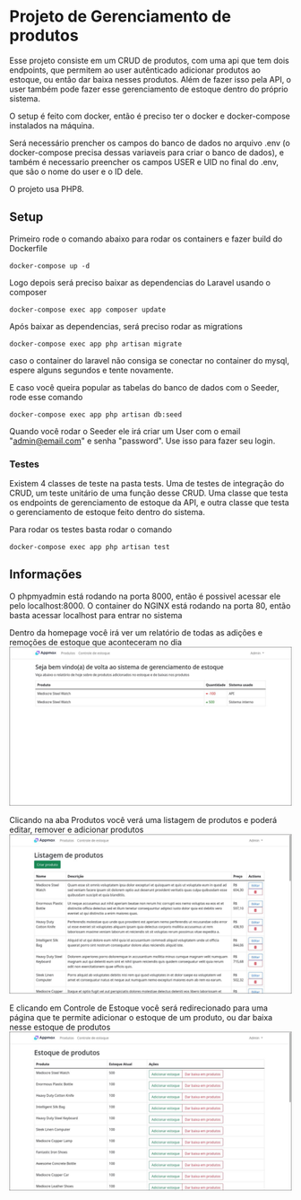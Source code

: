 # Projeto de Gerenciamento de produtos
Esse projeto consiste em um CRUD de produtos, com uma api que tem dois endpoints, que permitem ao user autênticado adicionar produtos ao estoque, ou então dar baixa nesses produtos. Além de fazer isso pela API, o user também pode fazer esse gerenciamento de estoque dentro do próprio sistema.

O setup é feito com docker, então é preciso ter o docker e docker-compose instalados na máquina.

Será necessário prencher os campos do banco de dados no arquivo .env (o docker-compose precisa dessas variaveis para criar o banco de dados), e também é necessario preencher os campos USER e UID no final do .env, que são o nome do user e o ID dele.

O projeto usa PHP8.

## Setup
Primeiro rode o comando abaixo para rodar os containers e fazer build do Dockerfile
```docker
docker-compose up -d
```
Logo depois será preciso baixar as dependencias do Laravel usando o composer

```docker
docker-compose exec app composer update
```

Após baixar as dependencias, será preciso rodar as migrations
```docker
docker-compose exec app php artisan migrate
```
caso o container do laravel não consiga se conectar no container do mysql, espere alguns segundos e tente novamente.

E caso você queira popular as tabelas do banco de dados com o Seeder, rode esse comando
```docker
docker-compose exec app php artisan db:seed
```
Quando você rodar o Seeder ele irá criar um User com o email "admin@email.com" e senha "password". Use isso para fazer seu login.

### Testes
Existem 4 classes de teste na pasta tests. Uma de testes de integração do CRUD, um teste unitário de uma função desse CRUD. Uma classe que testa os endpoints de gerenciamento de estoque da API, e outra classe que testa o gerenciamento de estoque feito dentro do sistema.

Para rodar os testes basta rodar o comando
```docker
docker-compose exec app php artisan test
```


## Informações
O phpmyadmin está rodando na porta 8000, então é possivel acessar ele pelo localhost:8000.
O container do NGINX está rodando na porta 80, então basta acessar localhost para entrar no sistema

Dentro da homepage você irá ver um relatório de todas as adições e remoções de estoque que aconteceram no dia
![](imgs/home.jpg)

Clicando na aba Produtos você verá uma listagem de produtos e poderá editar, remover e adicionar produtos
![](imgs/products.jpg)

E clicando em Controle de Estoque você será redirecionado para uma página que te permite adicionar o estoque de um produto, ou dar baixa nesse estoque de produtos
![](imgs/stock.jpg)